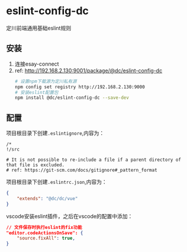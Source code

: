 # eslint-config-dc

定川前端通用基础eslint规则

## 安装
1. 连接esay-connect
2. ref: http://192.168.2.130:9001/package/@dc/eslint-config-dc
    ```bash
    # 设置npm下载源为定川私有源
    npm config set registry http://192.168.2.130:9000
    # 安装eslint配置包
    npm install @dc/eslint-config-dc --save-dev 
    ```

## 配置
项目根目录下创建`.eslintignore`,内容为：
```
/*
!/src

# It is not possible to re-include a file if a parent directory of that file is excluded. 
# ref: https://git-scm.com/docs/gitignore#_pattern_format
```

项目根目录下创建`.eslintrc.json`,内容为：
```json
{
    "extends": "@dc/dc/vue"
}
```

vscode安装eslint插件，之后在vscode的配置中添加：
```json
// 文件保存时执行eslint的fix功能
"editor.codeActionsOnSave": {
    "source.fixAll": true,
}
```